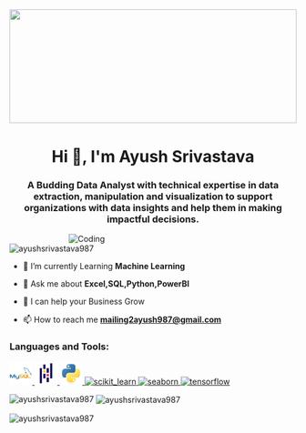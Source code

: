 <img class="gif-banner" src="https://user-images.githubusercontent.com/31332352/119162644-9ec37580-ba28-11eb-8e73-b76149197a1e.gif" width=100% height="200">
<h1 align="center">Hi 👋, I'm Ayush Srivastava</h1>
<h3 align="center">A Budding Data Analyst with technical expertise in data extraction, manipulation and visualization to support organizations with data insights and help them in making impactful decisions.</h3>
<img align="right" alt="Coding" width="400" src="https://i.pinimg.com/originals/81/17/8b/81178b47a8598f0c81c4799f2cdd4057.gif"/>
<p align="left"> <img src="https://komarev.com/ghpvc/?username=ayushsrivastava987&label=Profile%20views&color=0e75b6&style=flat" alt="ayushsrivastava987" /> </p>

- 🔭 I’m currently Learning **Machine Learning**

- 💬 Ask me about **Excel,SQL,Python,PowerBI**
  
- 🌱 I can help your Business Grow

- 📫 How to reach me **mailing2ayush987@gmail.com**


<p align="left">
</p>

<h3 align="left">Languages and Tools:</h3>
<p align="left"> <a href="https://www.mysql.com/" target="_blank" rel="noreferrer"> <img src="https://raw.githubusercontent.com/devicons/devicon/master/icons/mysql/mysql-original-wordmark.svg" alt="mysql" width="40" height="40"/> </a> <a href="https://pandas.pydata.org/" target="_blank" rel="noreferrer"> <img src="https://raw.githubusercontent.com/devicons/devicon/2ae2a900d2f041da66e950e4d48052658d850630/icons/pandas/pandas-original.svg" alt="pandas" width="40" height="40"/> </a> <a href="https://www.python.org" target="_blank" rel="noreferrer"> <img src="https://raw.githubusercontent.com/devicons/devicon/master/icons/python/python-original.svg" alt="python" width="40" height="40"/> </a> <a href="https://scikit-learn.org/" target="_blank" rel="noreferrer"> <img src="https://upload.wikimedia.org/wikipedia/commons/0/05/Scikit_learn_logo_small.svg" alt="scikit_learn" width="40" height="40"/> </a> <a href="https://seaborn.pydata.org/" target="_blank" rel="noreferrer"> <img src="https://seaborn.pydata.org/_images/logo-mark-lightbg.svg" alt="seaborn" width="40" height="40"/> </a> <a href="https://www.tensorflow.org" target="_blank" rel="noreferrer"> <img src="https://www.vectorlogo.zone/logos/tensorflow/tensorflow-icon.svg" alt="tensorflow" width="40" height="40"/> </a> </p>

<p><img align="left" src="https://github-readme-stats.vercel.app/api/top-langs?username=ayushsrivastava987&show_icons=true&locale=en&layout=compact" alt="ayushsrivastava987" /></p>

<p>&nbsp;<img align="center" src="https://github-readme-stats.vercel.app/api?username=ayushsrivastava987&show_icons=true&locale=en" alt="ayushsrivastava987" /></p>

<p><img align="center" src="https://github-readme-streak-stats.herokuapp.com/?user=ayushsrivastava987&" alt="ayushsrivastava987" /></p>
